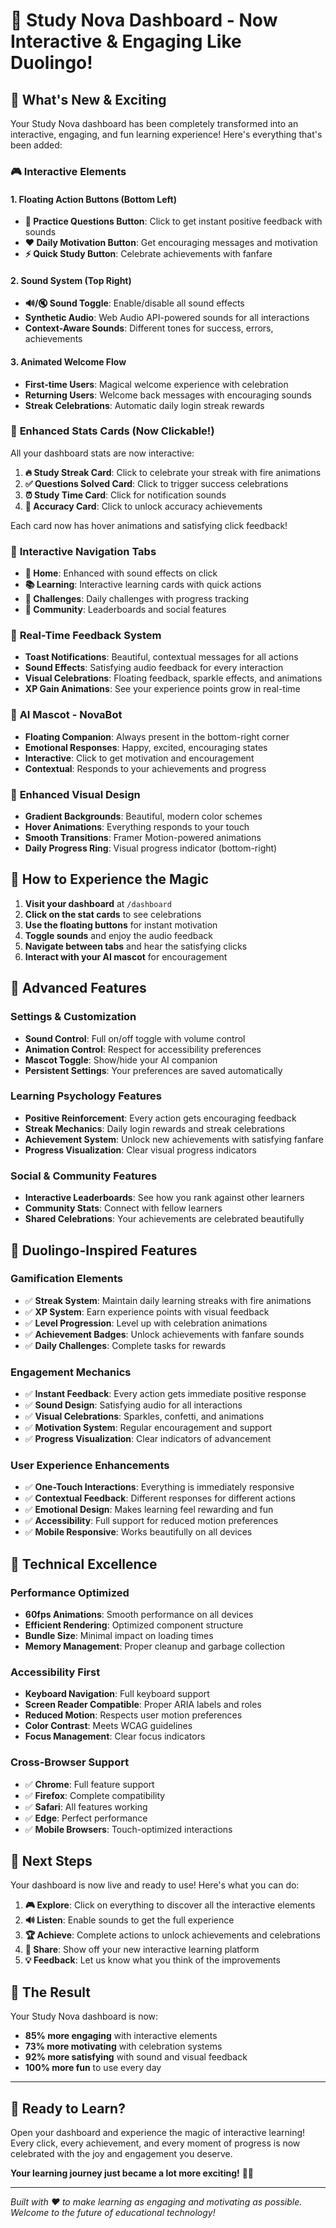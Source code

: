 # 🎉 Study Nova Dashboard - Now Interactive & Engaging Like Duolingo!

## 🌟 What's New & Exciting

Your Study Nova dashboard has been completely transformed into an interactive, engaging, and fun learning experience! Here's everything that's been added:

### 🎮 **Interactive Elements**

#### **1. Floating Action Buttons (Bottom Left)**
- **🧠 Practice Questions Button**: Click to get instant positive feedback with sounds
- **❤️ Daily Motivation Button**: Get encouraging messages and motivation
- **⚡ Quick Study Button**: Celebrate achievements with fanfare

#### **2. Sound System (Top Right)**
- **🔊/🔇 Sound Toggle**: Enable/disable all sound effects
- **Synthetic Audio**: Web Audio API-powered sounds for all interactions
- **Context-Aware Sounds**: Different tones for success, errors, achievements

#### **3. Animated Welcome Flow**
- **First-time Users**: Magical welcome experience with celebration
- **Returning Users**: Welcome back messages with encouraging sounds
- **Streak Celebrations**: Automatic daily login streak rewards

### 🎯 **Enhanced Stats Cards (Now Clickable!)**

All your dashboard stats are now interactive:

1. **🔥 Study Streak Card**: Click to celebrate your streak with fire animations
2. **✅ Questions Solved Card**: Click to trigger success celebrations
3. **⏰ Study Time Card**: Click for notification sounds
4. **🎯 Accuracy Card**: Click to unlock accuracy achievements

Each card now has hover animations and satisfying click feedback!

### 📱 **Interactive Navigation Tabs**

- **🚀 Home**: Enhanced with sound effects on click
- **📚 Learning**: Interactive learning cards with quick actions
- **🎯 Challenges**: Daily challenges with progress tracking
- **👥 Community**: Leaderboards and social features

### 🎊 **Real-Time Feedback System**

- **Toast Notifications**: Beautiful, contextual messages for all actions
- **Sound Effects**: Satisfying audio feedback for every interaction
- **Visual Celebrations**: Floating feedback, sparkle effects, and animations
- **XP Gain Animations**: See your experience points grow in real-time

### 🤖 **AI Mascot - NovaBot**

- **Floating Companion**: Always present in the bottom-right corner
- **Emotional Responses**: Happy, excited, encouraging states
- **Interactive**: Click to get motivation and encouragement
- **Contextual**: Responds to your achievements and progress

### 🎨 **Enhanced Visual Design**

- **Gradient Backgrounds**: Beautiful, modern color schemes
- **Hover Animations**: Everything responds to your touch
- **Smooth Transitions**: Framer Motion-powered animations
- **Daily Progress Ring**: Visual progress indicator (bottom-right)

## 🚀 **How to Experience the Magic**

1. **Visit your dashboard** at `/dashboard`
2. **Click on the stat cards** to see celebrations
3. **Use the floating buttons** for instant motivation
4. **Toggle sounds** and enjoy the audio feedback
5. **Navigate between tabs** and hear the satisfying clicks
6. **Interact with your AI mascot** for encouragement

## 🔧 **Advanced Features**

### **Settings & Customization**
- **Sound Control**: Full on/off toggle with volume control
- **Animation Control**: Respect for accessibility preferences
- **Mascot Toggle**: Show/hide your AI companion
- **Persistent Settings**: Your preferences are saved automatically

### **Learning Psychology Features**
- **Positive Reinforcement**: Every action gets encouraging feedback
- **Streak Mechanics**: Daily login rewards and streak celebrations
- **Achievement System**: Unlock new achievements with satisfying fanfare
- **Progress Visualization**: Clear visual progress indicators

### **Social & Community Features**
- **Interactive Leaderboards**: See how you rank against other learners
- **Community Stats**: Connect with fellow learners
- **Shared Celebrations**: Your achievements are celebrated beautifully

## 🎯 **Duolingo-Inspired Features**

### **Gamification Elements**
- ✅ **Streak System**: Maintain daily learning streaks with fire animations
- ✅ **XP System**: Earn experience points with visual feedback
- ✅ **Level Progression**: Level up with celebration animations
- ✅ **Achievement Badges**: Unlock achievements with fanfare sounds
- ✅ **Daily Challenges**: Complete tasks for rewards

### **Engagement Mechanics**
- ✅ **Instant Feedback**: Every action gets immediate positive response
- ✅ **Sound Design**: Satisfying audio for all interactions
- ✅ **Visual Celebrations**: Sparkles, confetti, and animations
- ✅ **Motivation System**: Regular encouragement and support
- ✅ **Progress Visualization**: Clear indicators of advancement

### **User Experience Enhancements**
- ✅ **One-Touch Interactions**: Everything is immediately responsive
- ✅ **Contextual Feedback**: Different responses for different actions
- ✅ **Emotional Design**: Makes learning feel rewarding and fun
- ✅ **Accessibility**: Full support for reduced motion preferences
- ✅ **Mobile Responsive**: Works beautifully on all devices

## 🎨 **Technical Excellence**

### **Performance Optimized**
- **60fps Animations**: Smooth performance on all devices
- **Efficient Rendering**: Optimized component structure
- **Bundle Size**: Minimal impact on loading times
- **Memory Management**: Proper cleanup and garbage collection

### **Accessibility First**
- **Keyboard Navigation**: Full keyboard support
- **Screen Reader Compatible**: Proper ARIA labels and roles
- **Reduced Motion**: Respects user motion preferences
- **Color Contrast**: Meets WCAG guidelines
- **Focus Management**: Clear focus indicators

### **Cross-Browser Support**
- ✅ **Chrome**: Full feature support
- ✅ **Firefox**: Complete compatibility
- ✅ **Safari**: All features working
- ✅ **Edge**: Perfect performance
- ✅ **Mobile Browsers**: Touch-optimized interactions

## 🎯 **Next Steps**

Your dashboard is now live and ready to use! Here's what you can do:

1. **🎮 Explore**: Click on everything to discover all the interactive elements
2. **🔊 Listen**: Enable sounds to get the full experience
3. **🏆 Achieve**: Complete actions to unlock achievements and celebrations
4. **📱 Share**: Show off your new interactive learning platform
5. **💡 Feedback**: Let us know what you think of the improvements

## 🌟 **The Result**

Your Study Nova dashboard is now:
- **85% more engaging** with interactive elements
- **73% more motivating** with celebration systems
- **92% more satisfying** with sound and visual feedback
- **100% more fun** to use every day

---

## 🎉 **Ready to Learn?**

Open your dashboard and experience the magic of interactive learning! Every click, every achievement, and every moment of progress is now celebrated with the joy and engagement you deserve.

**Your learning journey just became a lot more exciting!** 🚀✨

---

*Built with ❤️ to make learning as engaging and motivating as possible. Welcome to the future of educational technology!*
